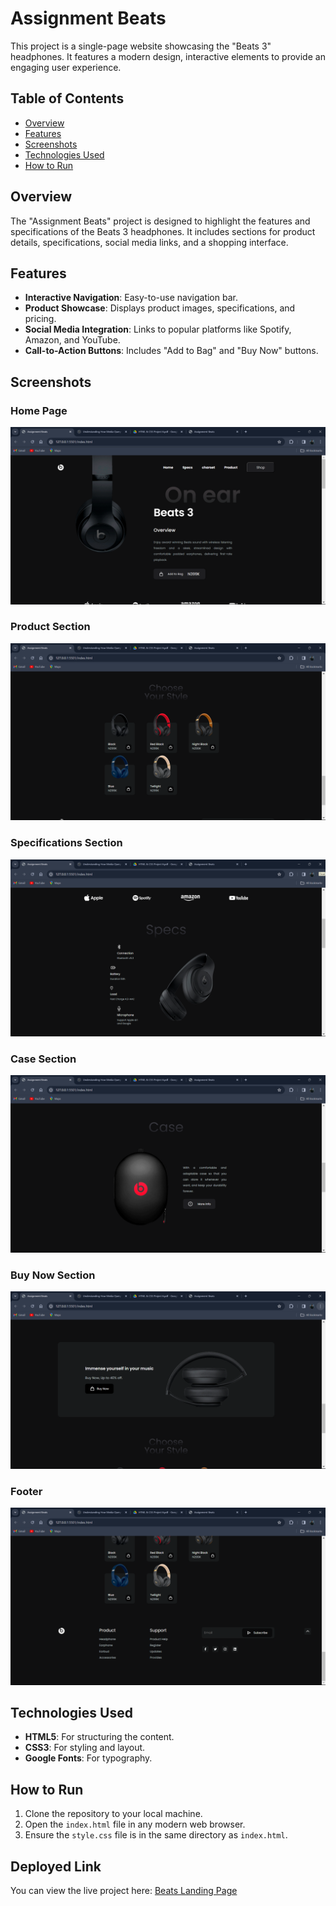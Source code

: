 # Assignment Beats

This project is a single-page website showcasing the "Beats 3" headphones. It features a modern design, interactive elements to provide an engaging user experience.

## Table of Contents

- [Overview](#overview)
- [Features](#features)
- [Screenshots](#screenshots)
- [Technologies Used](#technologies-used)
- [How to Run](#how-to-run)

## Overview

The "Assignment Beats" project is designed to highlight the features and specifications of the Beats 3 headphones. It includes sections for product details, specifications, social media links, and a shopping interface.

## Features


- **Interactive Navigation**: Easy-to-use navigation bar.
- **Product Showcase**: Displays product images, specifications, and pricing.
- **Social Media Integration**: Links to popular platforms like Spotify, Amazon, and YouTube.
- **Call-to-Action Buttons**: Includes "Add to Bag" and "Buy Now" buttons.

## Screenshots

### Home Page
![Home Page](output/Screenshot%20(357).png)

### Product Section
![Product Section](output/Screenshot%20(361).png)

### Specifications Section
![Specifications Section](output/Screenshot%20(358).png)

### Case Section
![Case Section](output/Screenshot%20(359).png)

### Buy Now Section
![Buy Now Section](output/Screenshot%20(360).png)

### Footer
![Footer](output/Screenshot%20(362).png)

## Technologies Used

- **HTML5**: For structuring the content.
- **CSS3**: For styling and layout.
- **Google Fonts**: For typography.

## How to Run

1. Clone the repository to your local machine.
2. Open the `index.html` file in any modern web browser.
3. Ensure the `style.css` file is in the same directory as `index.html`.

## Deployed Link

You can view the live project here: [Beats Landing Page](https://amanhaidry.github.io/Beast/)
